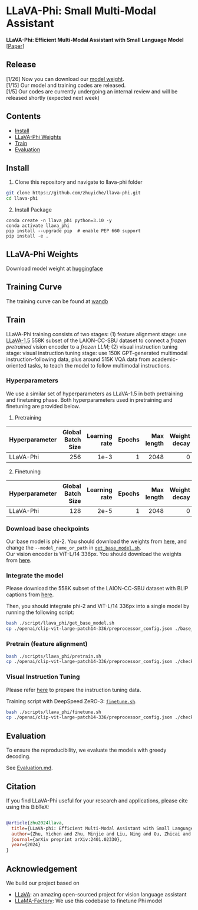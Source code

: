 # LLaVA-Phi: Small Multi-Modal Assistant

**LLaVA-Phi: Efficient Multi-Modal Assistant with Small Language Model** [[Paper](https://arxiv.org/pdf/2401.02330)] <br>


## Release
[1/26] Now you can download our [model weight]((#llava-weights)).\
[1/15] Our model and training codes are released. \
[1/5] Our codes are currently undergoing an internal review and will be released shortly (expected next week)


## Contents
- [Install](#install)
- [LLaVA-Phi Weights](#llava-weights)
- [Train](#train)
- [Evaluation](#evaluation)

## Install

1. Clone this repository and navigate to llava-phi folder
```bash
git clone https://github.com/zhuyiche/llava-phi.git
cd llava-phi
```

2. Install Package
```Shell
conda create -n llava_phi python=3.10 -y
conda activate llava_phi
pip install --upgrade pip  # enable PEP 660 support
pip install -e .
```

## LLaVA-Phi Weights
Download model weight at [huggingface](https://huggingface.co/zxmonent/llava-phi)

## Training Curve
The training curve can be found at [wandb](https://wandb.ai/ecnu_/llava-phi/reports/LLaVA-Phi-Training-Logs--Vmlldzo2NTkxMjg1)

## Train

LLaVA-Phi training consists of two stages: (1) feature alignment stage: use [LLaVA-1.5](https://github.com/haotian-liu/LLaVA/blob/main/docs/Data.md) 558K subset of the LAION-CC-SBU dataset to connect a *frozen pretrained* vision encoder to a *frozen LLM*; 
(2) visual instruction tuning stage: visual instruction tuning stage: use 150K GPT-generated multimodal instruction-following data, plus around 515K VQA data from academic-oriented tasks, to teach the model to follow multimodal instructions.

### Hyperparameters
We use a similar set of hyperparameters as LLaVA-1.5 in both pretraining and finetuning phase.  Both hyperparameters used in pretraining and finetuning are provided below.

1. Pretraining

| Hyperparameter | Global Batch Size | Learning rate | Epochs | Max length | Weight decay |
|----------------| ---: | ---: | ---: | ---: | ---: |
| LLaVA-Phi      | 256 | 1e-3 | 1 | 2048 | 0 |

2. Finetuning

| Hyperparameter | Global Batch Size | Learning rate | Epochs | Max length | Weight decay |
|----------------| ---: | ---: | ---: | ---: | ---: |
| LLaVA-Phi      | 128 | 2e-5 | 1 | 2048 | 0 |

### Download base checkpoints

Our base model is phi-2. You should download the weights from [here](https://huggingface.co/susnato/phi-2), and change the `--model_name_or_path` in [`get_base_model.sh`](https://github.com/zhuyiche/llava-phi/blob/b7266edc8a90e7b11fa3492491a40cdb8993f831/scripts/llava_phi/get_base_model.sh#L4). <br>
Our vision encoder is ViT-L/14 336px. You should download the weights from [here](https://huggingface.co/openai/clip-vit-large-patch14-336).

### Integrate the model
Please download the 558K subset of the LAION-CC-SBU dataset with BLIP captions from [here](https://huggingface.co/datasets/liuhaotian/LLaVA-Pretrain). <br>

Then, you should integrate phi-2 and ViT-L/14 336px into a single model by running the following script:
```bash
bash ./script/llava_phi/get_base_model.sh
cp ./openai/clip-vit-large-patch14-336/preprocessor_config.json ./base_checkpoints_llava_phi
```

### Pretrain (feature alignment)


```bash
bash ./scripts/llava_phi/pretrain.sh
cp ./openai/clip-vit-large-patch14-336/preprocessor_config.json ./checkpoints/llavaPhi-v0-3b-pretrain
```

### Visual Instruction Tuning

Please refer [here](https://github.com/haotian-liu/LLaVA/blob/9a26bd1435b4ac42c282757f2c16d34226575e96/README.md#visual-instruction-tuning) to prepare the instruction tuning data.

Training script with DeepSpeed ZeRO-3: [`finetune.sh`](https://github.com/zhuyiche/llava-phi/blob/main/scripts/llava_phi/finetune.sh).

```bash
bash ./scripts/llava_phi/finetune.sh
cp ./openai/clip-vit-large-patch14-336/preprocessor_config.json ./checkpoints/llavaPhi-v0-3b-finetune
```

## Evaluation

To ensure the reproducibility, we evaluate the models with greedy decoding.

See [Evaluation.md](https://github.com/zhuyiche/llava-phi/blob/main/docs/Evaluation.md).

## Citation

If you find LLaVA-Phi useful for your research and applications, please cite using this BibTeX:
```bibtex

@article{zhu2024llava,
  title={LLaVA-phi: Efficient Multi-Modal Assistant with Small Language Model},
  author={Zhu, Yichen and Zhu, Minjie and Liu, Ning and Ou, Zhicai and Mou, Xiaofeng and Tang, Jian},
  journal={arXiv preprint arXiv:2401.02330},
  year={2024}
}
```

## Acknowledgement
We build our project based on
- [LLaVA](https://github.com/haotian-liu/LLaVA): an amazing open-sourced project for vision language assistant
- [LLaMA-Factory](https://github.com/hiyouga/LLaMA-Factory): We use this codebase to finetune Phi model
